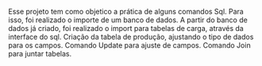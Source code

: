 Esse projeto tem como objetico a prática de alguns comandos Sql. Para isso, foi realizado o importe de um banco de dados.
A partir do banco de dados já criado, foi realizado o import para tabelas de carga, através da interface do sql.
Criação da tabela de produção, ajustando o tipo de dados para os campos.
Comando Update para ajuste de campos.
Comando Join para juntar tabelas.
